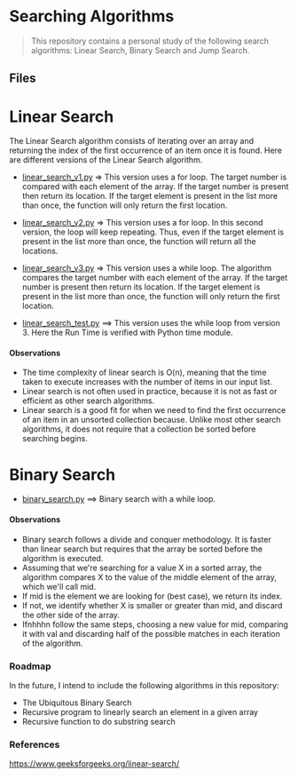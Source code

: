 <h1>Searching Algorithms </h1>

> This repository contains a personal study of the following search algorithms: Linear Search, Binary Search and Jump Search. 
 
## Files

# Linear Search 

The Linear Search algorithm consists of iterating over an array and returning the index of the first occurrence of an item once it is found. 
Here are different versions of the Linear Search algorithm.  

* [linear_search_v1.py](https://github.com/alicevillar/Searching_Algorithms/blob/main/linear_search/linear_search_v1.py) =>  This version uses a for loop. The target number is compared with each element of the array. If the target number is present then return its location. If the target element is present in the list more than once, the function will only return the first location.
 
* [linear_search_v2.py](https://github.com/alicevillar/Searching_Algorithms/blob/main/linear_search/linear_search_v2.py) => This version uses a for loop. In this second version,  the loop will keep repeating. Thus, even if the target element is present in the list more than once, the function will return all the locations.   

* [linear_search_v3.py](https://github.com/alicevillar/Searching_Algorithms/blob/main/linear_search/linear_search_v3.py) =>  This version uses a while loop. The algorithm compares the target number with each element of the array. If the target number is present then return its location. If the target element is present in the list more than once, the function will only return the first location.  

* [linear_search_test.py](https://github.com/alicevillar/Searching_Algorithms/blob/main/linear_search/linear_search_test.py) ==> This version uses the while loop from version 3. Here the Run Time is verified with Python time module.  

#### Observations

* The time complexity of linear search is O(n), meaning that the time taken to execute increases with the number of items in our input list.
* Linear search is not often used in practice, because it is not as fast or efficient as other search algorithms.
* Linear search is a good fit for when we need to find the first occurrence of an item in an unsorted collection because. Unlike most other search algorithms, it does not require that a collection be sorted before searching begins.


# Binary Search 

* [binary_search.py](https://github.com/alicevillar/Searching_Algorithms/blob/main/binary_search/binary_search.py) ==> Binary search with a while loop. 

#### Observations

* Binary search follows a divide and conquer methodology. It is faster than linear search but requires that the array be sorted before the algorithm is executed.
* Assuming that we're searching for a value X in a sorted array, the algorithm compares X to the value of the middle element of the array, which we'll call mid.
* If mid is the element we are looking for (best case), we return its index.
* If not, we identify whether X is smaller or greater than mid, and discard the other side of the array.
* Ifnhhhn follow the same steps, choosing a new value for mid, comparing it with val and discarding half of the possible matches in each iteration of the algorithm.



### Roadmap 

In the future, I intend to include the following algorithms in this repository:

* The Ubiquitous Binary Search
* Recursive program to linearly search an element in a given array
* Recursive function to do substring search 

### References

https://www.geeksforgeeks.org/linear-search/
